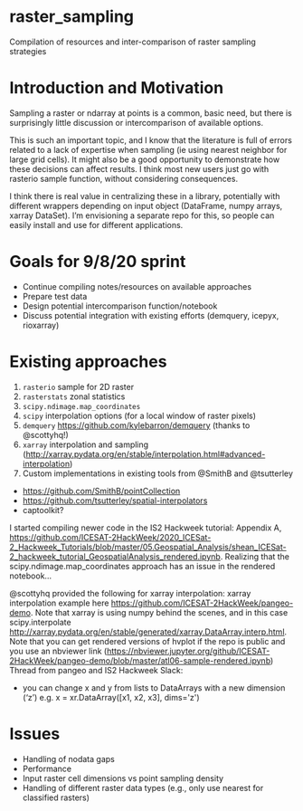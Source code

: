 # raster_sampling
Compilation of resources and inter-comparison of raster sampling strategies

# Introduction and Motivation
Sampling a raster or ndarray at points is a common, basic need, but there is surprisingly little discussion or intercomparison of available options.

This is such an important topic, and I know that the literature is full of errors related to a lack of expertise when sampling (ie using nearest neighbor for large grid cells).  It might also be a good opportunity to demonstrate how these decisions can affect results.  I think most new users just go with rasterio sample function, without considering consequences.

I think there is real value in centralizing these in a library, potentially with different wrappers depending on input object (DataFrame, numpy arrays, xarray DataSet).  I’m envisioning a separate repo for this, so people can easily install and use for different applications.

# Goals for 9/8/20 sprint
* Continue compiling notes/resources on available approaches
* Prepare test data
* Design potential intercomparison function/notebook
* Discuss potential integration with existing efforts (demquery, icepyx, rioxarray)

# Existing approaches
1. `rasterio` sample for 2D raster
1. `rasterstats` zonal statistics
1. `scipy.ndimage.map_coordinates`
1. `scipy` interpolation options (for a local window of raster pixels)
1. `demquery` https://github.com/kylebarron/demquery (thanks to @scottyhq!)
1. `xarray` interpolation and sampling (http://xarray.pydata.org/en/stable/interpolation.html#advanced-interpolation)
1. Custom implementations in existing tools from @SmithB and @tsutterley
  * https://github.com/SmithB/pointCollection
  * https://github.com/tsutterley/spatial-interpolators
  * captoolkit?

I started compiling newer code in the IS2 Hackweek tutorial: Appendix A, https://github.com/ICESAT-2HackWeek/2020_ICESat-2_Hackweek_Tutorials/blob/master/05.Geospatial_Analysis/shean_ICESat-2_hackweek_tutorial_GeospatialAnalysis_rendered.ipynb.  Realizing that the scipy.ndimage.map_coordinates approach has an issue in the rendered notebook…

@scottyhq provided the following for xarray interpolation:
xarray interpolation example here https://github.com/ICESAT-2HackWeek/pangeo-demo. Note that xarray is using numpy behind the scenes, and in this case scipy.interpolate http://xarray.pydata.org/en/stable/generated/xarray.DataArray.interp.html. Note that you can get rendered versions of hvplot if the repo is public and you use an nbviewer link (https://nbviewer.jupyter.org/github/ICESAT-2HackWeek/pangeo-demo/blob/master/atl06-sample-rendered.ipynb)
Thread from pangeo and IS2 Hackweek Slack:
* you can change x and y from lists to DataArrays with a new dimension (‘z’) e.g.  x = xr.DataArray([x1, x2, x3], dims='z')

# Issues
* Handling of nodata gaps
* Performance
* Input raster cell dimensions vs point sampling density
* Handling of different raster data types (e.g., only use nearest for classified rasters)
